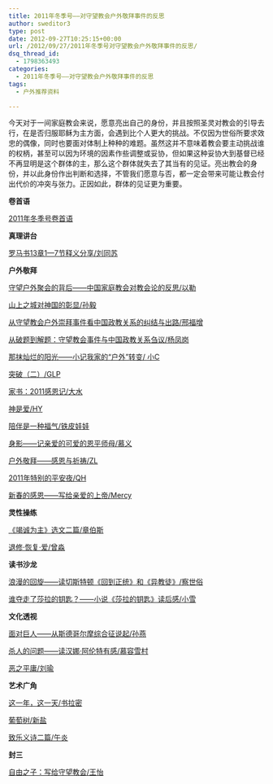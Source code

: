```yaml
---
title: 2011年冬季号——对守望教会户外敬拜事件的反思
author: sweditor3
type: post
date: 2012-09-27T10:25:15+00:00
url: /2012/09/27/2011年冬季号对守望教会户外敬拜事件的反思/
dsq_thread_id:
  - 1798363493
categories:
  - 2011年冬季号——对守望教会户外敬拜事件的反思
tags:
  - 户外推荐资料

---
```

今天对于一间家庭教会来说，愿意亮出自己的身份，并且按照圣灵对教会的引导去行，在是否归服耶稣为主方面，会遇到比个人更大的挑战。不仅因为世俗所要求效忠的偶像，同时也要面对体制上种种的难题。虽然这并不意味着教会要主动挑战谁的权柄，甚至可以因为环境的因素作些调整或妥协，但如果这种妥协大到基督已经不再显明是这个群体的主，那么这个群体就失去了其当有的见证。亮出教会的身份，并以此身份作出判断和选择，不管我们愿意与否，都一定会带来可能让教会付出代价的冲突与张力。正因如此，群体的见证更为重要。

**卷首语**

[2011年冬季号卷首语][1]

**真理讲台**

[罗马书13章1—7节释义分享/刘同苏][2]

**户外敬拜**

[守望户外聚会的背后——中国家庭教会对教会论的反思/以勒][3]
  
[山上之城对神国的彰显/孙毅][4]
  
[从守望教会户外崇拜事件看中国政教关系的纠结与出路/邢福增][5]
  
[从破题到解题：守望教会事件与中国政教关系刍议/杨凤岗][6]
  
[那抹灿烂的阳光——小记我家的“户外”转变/ 小C][7]
  
[突破（二）/GLP][8]
  
[家书：2011感恩记/大水][9]
  
[神是爱/HY][10]
  
[陪伴是一种福气/铁皮娃娃][11]
  
[身影——记亲爱的可爱的恩平师母/慕义][12]
  
[户外敬拜——感恩与祈祷/ZL][13]
  
[2011年特别的平安夜/QH][14]
  
[新春的感恩——写给亲爱的上帝/Mercy][15]

**灵性操练**

[《竭诚为主》选文二篇/章伯斯][16]
  
[退修·恢复·爱/曾淼][17]

**读书沙龙**

[浪漫的回旋——读切斯特顿《回到正统》和《异教徒》/察世俗][18]
  
[谁夺走了莎拉的钥匙？——小说《莎拉的钥匙》读后感/小雪][19]

**文化透视**

[面对巨人——从斯德哥尔摩综合征说起/孙燕][20]
  
[杀人的问题——读汉娜·阿伦特有感/慕容雪村][21]
  
[恶之平庸/刘瑜][22]

**艺术广角**

[这一年，这一天/书拉密][23]
  
[葡萄树/新盐][24]
  
[致乐义诗二篇/午炎][25]

**封三**

[自由之子：写给守望教会/王怡][26]

 [1]: /2012/09/27/2011年冬季号卷首语/
 [2]: /2012/09/27/罗马书13章17节释义分享/
 [3]: /2012/09/27/守望户外聚会的背后中国家庭教会对教会论的/
 [4]: /2012/09/27/山上之城对神国的彰显/
 [5]: /2012/09/27/从守望教会户外崇拜事件看中国政教关系的纠结与/
 [6]: /2012/09/27/从破题到解题守望教会事件与中国政教关系刍议/
 [7]: /2012/09/27/那抹灿烂的阳光小记我家的户外转变/
 [8]: /2012/09/27/突破二/
 [9]: /2012/09/27/家书2011感恩记/
 [10]: /2012/09/27/神是爱/
 [11]: /2012/09/27/陪伴是一种福气/
 [12]: /2012/09/27/身影记亲爱的可爱的恩平师母/
 [13]: /2012/09/27/户外敬拜感恩与祈祷/
 [14]: /2012/09/27/2011年特别的平安夜/
 [15]: /2012/09/27/新春的感恩写给亲爱的上帝/
 [16]: /2012/09/27/竭诚为主选文二篇/
 [17]: /2012/09/27/退修·恢复·爱/
 [18]: /2012/09/27/浪漫的回旋读切斯特顿回到正统和异教/
 [19]: /2012/09/27/谁夺走了莎拉的钥匙小说莎拉的钥匙读/
 [20]: /2012/09/27/面对巨人从斯德哥尔摩综合征说起/
 [21]: /2012/09/27/杀人的问题读汉娜·阿伦特有感/
 [22]: /2012/09/27/恶之平庸/
 [23]: /2012/09/27/这一年这一天/
 [24]: /2012/09/27/葡萄树/
 [25]: /2012/09/27/致乐义诗二篇/
 [26]: /2012/09/27/自由之子写给守望教会/